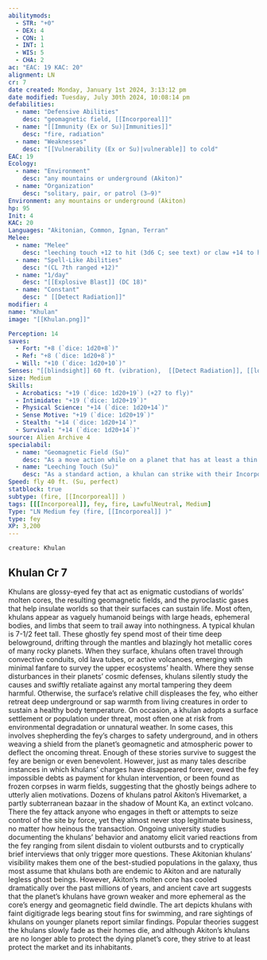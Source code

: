 ```yaml
---
abilitymods:
  - STR: "+0"
  - DEX: 4
  - CON: 1
  - INT: 1
  - WIS: 5
  - CHA: 2 
ac: "EAC: 19 KAC: 20" 
alignment: LN
cr: 7
date created: Monday, January 1st 2024, 3:13:12 pm
date modified: Tuesday, July 30th 2024, 10:08:14 pm
defabilities:
  - name: "Defensive Abilities"
    desc: "geomagnetic field, [[Incorporeal]]"
  - name: "[[Immunity (Ex or Su)|Immunities]]"
    desc: "fire, radiation"
  - name: "Weaknesses"
    desc: "[[Vulnerability (Ex or Su)|vulnerable]] to cold"
EAC: 19
Ecology:
  - name: "Environment"
    desc: "any mountains or underground (Akiton)"
  - name: "Organization"
    desc: "solitary, pair, or patrol (3–9)"
Environment: any mountains or underground (Akiton)
hp: 95
Init: 4
KAC: 20
Languages: "Akitonian, Common, Ignan, Terran"
Melee:
  - name: "Melee"
    desc: "leeching touch +12 to hit (3d6 C; see text) or claw +14 to hit (1d8+7 S)"
  - name: "Spell-Like Abilities"
    desc: "(CL 7th ranged +12)"
  - name: "1/day"
    desc: "[[Explosive Blast]] (DC 18)"
  - name: "Constant"
    desc: " [[Detect Radiation]]"
modifier: 4
name: "Khulan"
image: "[[Khulan.png]]"

Perception: 14
saves:
  - Fort: "+8 (`dice: 1d20+8`)"
  - Ref: "+8 (`dice: 1d20+8`)"
  - Will: "+10 (`dice: 1d20+10`)" 
Senses: "[[blindsight]] 60 ft. (vibration),  [[Detect Radiation]], [[low-light vision]]"
size: Medium
Skills:
  - Acrobatics: "+19 (`dice: 1d20+19`) (+27 to fly)"
  - Intimidate: "+19 (`dice: 1d20+19`)"
  - Physical Science: "+14 (`dice: 1d20+14`)"
  - Sense Motive: "+19 (`dice: 1d20+19`)"
  - Stealth: "+14 (`dice: 1d20+14`)"
  - Survival: "+14 (`dice: 1d20+14`)" 
source: Alien Archive 4 
specialabil:
  - name: "Geomagnetic Field (Su)"
    desc: "As a move action while on a planet that has at least a thin atmosphere and a mass at least 1/50th that of lost Golarion, a khulan can generate a 10-foot-radius protective field that grants resistance to cold, electricity, and fire damage within the protected area. If the planet’s atmosphere is thin, this resistance value is 5, and the resistance increases to 7 or 10 if the atmosphere is normal or thick, respectively. A khulan’s attacks ignore any energy resistance granted by a khulan’s geomagnetic field ability. The barrier also grants all creatures in its area a +4 circumstance bonus to saves against radiation.<br>The barrier is an emanation that is centered on and moves with the khulan, and the field persists until the khulan is incapacitated or it dismisses the field; this doesn’t require an action."
  - name: "Leeching Touch (Su)"
    desc: "As a standard action, a khulan can strike with their Incorporeal limbs, making an attack that targets eac. On a hit against a living creature, this attack deals 3d6 cold damage, and the khulan regains a number of Hit Points equal to half the damage dealt."
Speed: fly 40 ft. (Su, perfect) 
statblock: true
subtype: (fire, [[Incorporeal]] )
tags: [[[Incorporeal]], fey, fire, LawfulNeutral, Medium]
Type: "LN Medium fey (fire, [[Incorporeal]] )"
type: fey
XP: 3,200 
---
```


```statblock
creature: Khulan
```

## Khulan Cr 7

Khulans are glossy-eyed fey that act as enigmatic custodians of worlds’ molten cores, the resulting geomagnetic fields, and the pyroclastic gases that help insulate worlds so that their surfaces can sustain life. Most often, khulans appear as vaguely humanoid beings with large heads, ephemeral bodies, and limbs that seem to trail away into nothingness. A typical khulan is 7-1/2 feet tall.
These ghostly fey spend most of their time deep belowground, drifting through the mantles and blazingly hot metallic cores of many rocky planets. When they surface, khulans often travel through convective conduits, old lava tubes, or active volcanoes, emerging with minimal fanfare to survey the upper ecosystems’ health. Where they sense disturbances in their planets’ cosmic defenses, khulans silently study the causes and swiftly retaliate against any mortal tampering they deem harmful. Otherwise, the surface’s relative chill displeases the fey, who either retreat deep underground or sap warmth from living creatures in order to sustain a healthy body temperature.
On occasion, a khulan adopts a surface settlement or population under threat, most often one at risk from environmental degradation or unnatural weather. In some cases, this involves shepherding the fey’s charges to safety underground, and in others weaving a shield from the planet’s geomagnetic and atmospheric power to deflect the oncoming threat. Enough of these stories survive to suggest the fey are benign or even benevolent. However, just as many tales describe instances in which khulans’ charges have disappeared forever, owed the fey impossible debts as payment for khulan intervention, or been found as frozen corpses in warm fields, suggesting that the ghostly beings adhere to utterly alien motivations.
Dozens of khulans patrol Akiton’s Hivemarket, a partly subterranean bazaar in the shadow of Mount Ka, an extinct volcano. There the fey attack anyone who engages in theft or attempts to seize control of the site by force, yet they almost never stop legitimate business, no matter how heinous the transaction. Ongoing university studies documenting the khulans’ behavior and anatomy elicit varied reactions from the fey ranging from silent disdain to violent outbursts and to cryptically brief interviews that only trigger more questions.
These Akitonian khulans’ visibility makes them one of the best-studied populations in the galaxy, thus most assume that khulans both are endemic to Akiton and are naturally legless ghost beings. However, Akiton’s molten core has cooled dramatically over the past millions of years, and ancient cave art suggests that the planet’s khulans have grown weaker and more ephemeral as the core’s energy and geomagnetic field dwindle. The art depicts khulans with faint digitigrade legs bearing stout fins for swimming, and rare sightings of khulans on younger planets report similar findings. Popular theories suggest the khulans slowly fade as their homes die, and although Akiton’s khulans are no longer able to protect the dying planet’s core, they strive to at least protect the market and its inhabitants.
